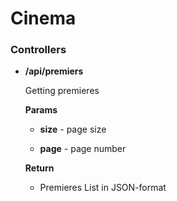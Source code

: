 # Cinema

### Controllers

* **/api/premiers**

  Getting premieres

  **Params**

  * **size** - page size

  * **page** - page number

  **Return**

  * Premieres List in JSON-format

